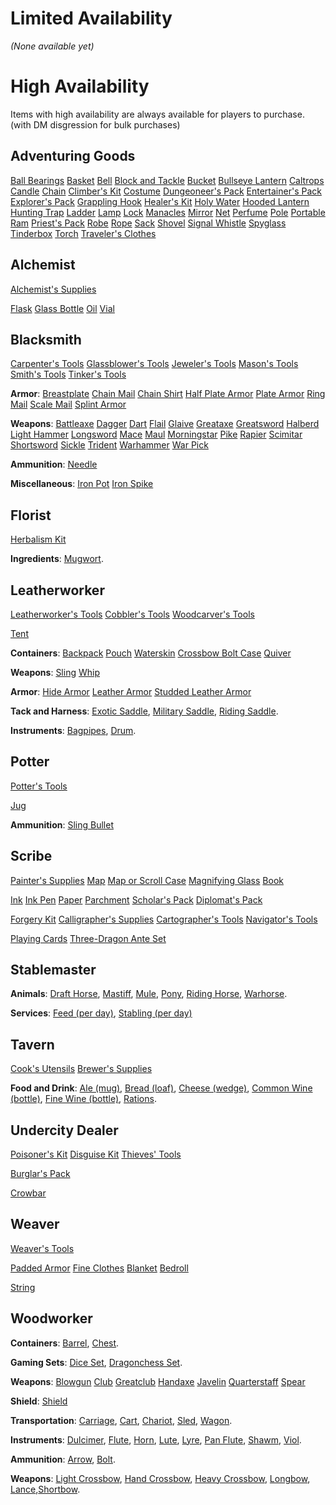 # Limited Availability
*(None available yet)*
# High Availability
Items with high availability are always available for players to purchase. (with DM disgression for bulk purchases)

## Adventuring Goods
[Ball Bearings](dm/items.md#ball-bearings)
[Basket](dm/items.md#basket)
[Bell](dm/items.md#bell)
[Block and Tackle](dm/items.md#block-and-tackle)
[Bucket](dm/items.md#bucket)
[Bullseye Lantern](dm/items.md#bullseye-lantern)
[Caltrops](dm/items.md#caltrops)
[Candle](dm/items.md#candle)
[Chain](dm/items.md#chain)
[Climber's Kit](dm/items.md#climbers-kit)
[Costume](dm/items.md#costume)
[Dungeoneer's Pack](dm/items.md#dungeoneers-pack)
[Entertainer's Pack](dm/items.md#entertainers-pack)
[Explorer's Pack](dm/items.md#explorers-pack)
[Grappling Hook](dm/items.md#grappling-hook)
[Healer's Kit](dm/items.md#healers-kit)
[Holy Water](dm/items.md#holy-water)
[Hooded Lantern](dm/items.md#hooded-lantern)
[Hunting Trap](dm/items.md#hunting-trap)
[Ladder](dm/items.md#ladder)
[Lamp](dm/items.md#lamp)
[Lock](dm/items.md#lock)
[Manacles](dm/items.md#manacles)
[Mirror](dm/items.md#mirror)
[Net](dm/items.md#net)
[Perfume](dm/items.md#perfume)
[Pole](dm/items.md#pole)
[Portable Ram](dm/items.md#portable-ram)
[Priest's Pack](dm/items.md#priests-pack)
[Robe](dm/items.md#robe)
[Rope](dm/items.md#rope)
[Sack](dm/items.md#sack)
[Shovel](dm/items.md#shovel)
[Signal Whistle](dm/items.md#signal-whistle)
[Spyglass](dm/items.md#spyglass)
[Tinderbox](dm/items.md#tinderbox)
[Torch](dm/items.md#torch)
[Traveler's Clothes](dm/items.md#travelers-clothes)

## Alchemist
[Alchemist's Supplies](dm/items.md#alchemists-supplies)

[Flask](dm/items.md#flask)
[Glass Bottle](dm/items.md#glass-bottle)
[Oil](dm/items.md#oil)
[Vial](dm/items.md#vial)

## Blacksmith
[Carpenter's Tools](dm/items.md#carpenters-tools)
[Glassblower's Tools](dm/items.md#glassblowers-tools)
[Jeweler's Tools](dm/items.md#jewelers-tools)
[Mason's Tools](dm/items.md#masons-tools)
[Smith's Tools](dm/items.md#smiths-tools)
[Tinker's Tools](dm/items.md#tinkers-tools)

**Armor**:
[Breastplate](dm/items.md#breastplate)
[Chain Mail](dm/items.md#chain-mail)
[Chain Shirt](dm/items.md#chain-shirt)
[Half Plate Armor](dm/items.md#half-plate-armor)
[Plate Armor](dm/items.md#plate-armor)
[Ring Mail](dm/items.md#ring-mail)
[Scale Mail](dm/items.md#scale-mail)
[Splint Armor](dm/items.md#splint-armor)

**Weapons**:
[Battleaxe](dm/items.md#battleaxe)
[Dagger](dm/items.md#dagger)
[Dart](dm/items.md#dart)
[Flail](dm/items.md#flail)
[Glaive](dm/items.md#glaive)
[Greataxe](dm/items.md#greataxe)
[Greatsword](dm/items.md#greatsword)
[Halberd](dm/items.md#halberd)
[Light Hammer](dm/items.md#light-hammer)
[Longsword](dm/items.md#longsword)
[Mace](dm/items.md#mace)
[Maul](dm/items.md#maul)
[Morningstar](dm/items.md#morningstar)
[Pike](dm/items.md#pike)
[Rapier](dm/items.md#rapier)
[Scimitar](dm/items.md#scimitar)
[Shortsword](dm/items.md#shortsword)
[Sickle](dm/items.md#sickle)
[Trident](dm/items.md#trident)
[Warhammer](dm/items.md#warhammer)
[War Pick](dm/items.md#war-pick)

**Ammunition**: [Needle](dm/items.md#needle)

**Miscellaneous**: 
[Iron Pot](dm/items.md#iron-pot)
[Iron Spike](dm/items.md#iron-spike)

## Florist
[Herbalism Kit](dm/items.md#herbalism-kit)

**Ingredients**: [Mugwort](dm/items.md#mugwort).


## Leatherworker
[Leatherworker's Tools](dm/items.md#leatherworkers-tools)
[Cobbler's Tools](dm/items.md#cobblers-tools)
[Woodcarver's Tools](dm/items.md#woodcarvers-tools)

[Tent](dm/items.md#tent)

**Containers**: 
[Backpack](dm/items.md#backpack)
[Pouch](dm/items.md#pouch)
[Waterskin](dm/items.md#waterskin)
[Crossbow Bolt Case](dm/items.md#crossbow-bolt-case)
[Quiver](dm/items.md#quiver)

**Weapons**: 
[Sling](dm/items.md#sling)
[Whip](dm/items.md#whip)

**Armor**:
[Hide Armor](dm/items.md#hide-armor)
[Leather Armor](dm/items.md#leather-armor)
[Studded Leather Armor](dm/items.md#studded-leather-armor)


**Tack and Harness**: [Exotic Saddle](dm/items.md#exotic-saddle), [Military Saddle](dm/items.md#military-saddle), [Riding Saddle](dm/items.md#riding-saddle).

**Instruments**: [Bagpipes](dm/items.md#bagpipes), [Drum](dm/items.md#drum).

## Potter
[Potter's Tools](dm/items.md#potters-tools)

[Jug](dm/items.md#jug)

**Ammunition**: [Sling Bullet](dm/items.md#sling-bullet)

## Scribe
[Painter's Supplies](dm/items.md#painters-supplies)
[Map](dm/items.md#map)
[Map or Scroll Case](dm/items.md#map-or-scroll-case)
[Magnifying Glass](dm/items.md#magnifying-glass)
[Book](dm/items.md#book)

[Ink](dm/items.md#ink)
[Ink Pen](dm/items.md#ink-pen)
[Paper](dm/items.md#paper)
[Parchment](dm/items.md#parchment)
[Scholar's Pack](dm/items.md#scholars-pack)
[Diplomat's Pack](dm/items.md#diplomats-pack)

[Forgery Kit](dm/items.md#forgery-kit)
[Calligrapher's Supplies](dm/items.md#calligraphers-supplies)
[Cartographer's Tools](dm/items.md#cartographers-tools)
[Navigator's Tools](dm/items.md#navigators-tools)

[Playing Cards](dm/items.md#playing-cards)
[Three-Dragon Ante Set](dm/items.md#three-dragon-ante-set)

## Stablemaster

**Animals**: [Draft Horse](dm/items.md#draft-horse), [Mastiff](dm/items.md#mastiff), [Mule](dm/items.md#mule), [Pony](dm/items.md#pony), [Riding Horse](dm/items.md#riding-horse), [Warhorse](dm/items.md#warhorse).

**Services**: [Feed (per day)](dm/items.md#feed-per-day), [Stabling (per day)](dm/items.md#stabling-per-day)


## Tavern
[Cook's Utensils](dm/items.md#cooks-utensils)
[Brewer's Supplies](dm/items.md#brewers-supplies)

**Food and Drink**: [Ale (mug)](dm/items.md#ale-mug), [Bread (loaf)](dm/items.md#bread-loaf), [Cheese (wedge)](dm/items.md#cheese-wedge), [Common Wine (bottle)](dm/items.md#common-wine-bottle), [Fine Wine (bottle)](dm/items.md#fine-wine-bottle), [Rations](dm/items.md#rations).


## Undercity Dealer
[Poisoner's Kit](dm/items.md#poisoners-kit)
[Disguise Kit](dm/items.md#disguise-kit)
[Thieves' Tools](dm/items.md#thieves-tools)

[Burglar's Pack](dm/items.md#burglars-pack)

[Crowbar](dm/items.md#crowbar)

## Weaver
[Weaver's Tools](dm/items.md#weavers-tools)

[Padded Armor](dm/items.md#padded-armor)
[Fine Clothes](dm/items.md#fine-clothes)
[Blanket](dm/items.md#blanket)
[Bedroll](dm/items.md#bedroll)

[String](dm/items.md#string)

## Woodworker

**Containers**: [Barrel](dm/items.md#barrel), [Chest](dm/items.md#chest).

**Gaming Sets**: [Dice Set](dm/items.md#dice-set), [Dragonchess Set](dm/items.md#dragonchess-set).

**Weapons**: 
[Blowgun](dm/items.md#blowgun)
[Club](dm/items.md#club)
[Greatclub](dm/items.md#greatclub)
[Handaxe](dm/items.md#handaxe)
[Javelin](dm/items.md#javelin)
[Quarterstaff](dm/items.md#quarterstaff)
[Spear](dm/items.md#spear)

**Shield**:
[Shield](dm/items.md#shield)

**Transportation**:
[Carriage](dm/items.md#carriage), [Cart](dm/items.md#cart), [Chariot](dm/items.md#chariot), [Sled](dm/items.md#sled), [Wagon](dm/items.md#wagon).

**Instruments**: [Dulcimer](dm/items.md#dulcimer), [Flute](dm/items.md#flute), [Horn](dm/items.md#horn), [Lute](dm/items.md#lute), [Lyre](dm/items.md#lyre), [Pan Flute](dm/items.md#pan-flute), [Shawm](dm/items.md#shawm), [Viol](dm/items.md#viol).

**Ammunition**: [Arrow](dm/items.md#arrow), [Bolt](dm/items.md#bolt).

**Weapons**:
[Light Crossbow](dm/items.md#light-crossbow), [Hand Crossbow](dm/items.md#hand-crossbow), [Heavy Crossbow](dm/items.md#heavy-crossbow), [Longbow](dm/items.md#longbow), [Lance](dm/items.md#lance),[Shortbow](dm/items.md#shortbow).

